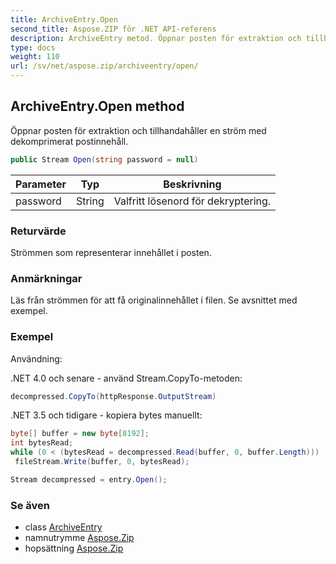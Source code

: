 ```yaml
---
title: ArchiveEntry.Open
second_title: Aspose.ZIP för .NET API-referens
description: ArchiveEntry metod. Öppnar posten för extraktion och tillhandahåller en ström med dekomprimerat postinnehåll.
type: docs
weight: 110
url: /sv/net/aspose.zip/archiveentry/open/
---
```

## ArchiveEntry.Open method

Öppnar posten för extraktion och tillhandahåller en ström med dekomprimerat postinnehåll.

```csharp
public Stream Open(string password = null)
```

| Parameter | Typ | Beskrivning |
| --- | --- | --- |
| password | String | Valfritt lösenord för dekryptering. |

### Returvärde

Strömmen som representerar innehållet i posten.

### Anmärkningar

Läs från strömmen för att få originalinnehållet i filen. Se avsnittet med exempel.

### Exempel

Användning:

.NET 4.0 och senare - använd Stream.CopyTo-metoden:

```csharp
decompressed.CopyTo(httpResponse.OutputStream)
```

.NET 3.5 och tidigare - kopiera bytes manuellt:

```csharp
byte[] buffer = new byte[8192];
int bytesRead;
while (0 < (bytesRead = decompressed.Read(buffer, 0, buffer.Length)))
 fileStream.Write(buffer, 0, bytesRead);
```

```csharp
Stream decompressed = entry.Open();
```

### Se även

* class [ArchiveEntry](../)
* namnutrymme [Aspose.Zip](../../archiveentry/)
* hopsättning [Aspose.Zip](../../../)


